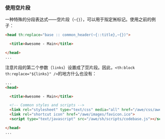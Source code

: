 ### 使用空片段

一种特殊的分段表达式——空片段（`~{}`），可以用于🈯️定🈚️标记。使用之前的例子：
```html
<head th:replace="base :: common_header(~{::title},~{})">

  <title>Awesome - Main</title>

</head>
...
```
注意片段的第二个参数（`links`）设置成了🈳️片段。因此，`<th:block th:replace="${links}" />`的地方什么也没有：
```html
...
<head>

  <title>Awesome - Main</title>

  <!-- Common styles and scripts -->
  <link rel="stylesheet" type="text/css" media="all" href="/awe/css/awesomeapp.css">
  <link rel="shortcut icon" href="/awe/images/favicon.ico">
  <script type="text/javascript" src="/awe/sh/scripts/codebase.js"></script>

</head>
...
```